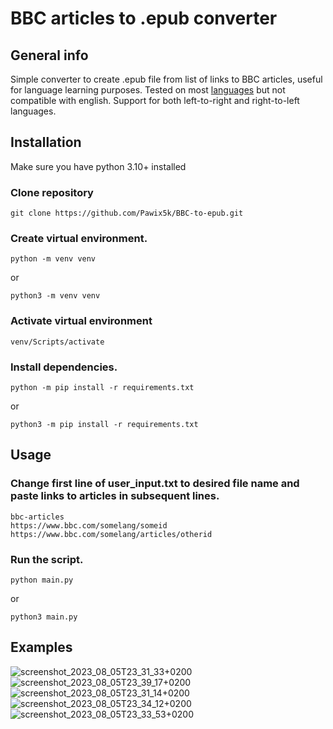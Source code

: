 # BBC articles to .epub converter

## General info
Simple converter to create .epub file from list of links to BBC articles, useful for language learning purposes.
Tested on most [languages](https://www.bbc.co.uk/ws/languages) but not compatible with english.
Support for both left-to-right and right-to-left languages.

## Installation
Make sure you have python 3.10+ installed

### Clone repository

```
git clone https://github.com/Pawix5k/BBC-to-epub.git
```

### Create virtual environment.

```
python -m venv venv
```
or
```
python3 -m venv venv
```

### Activate virtual environment
```
venv/Scripts/activate
```

### Install dependencies.

```
python -m pip install -r requirements.txt
```
or
```
python3 -m pip install -r requirements.txt
```

## Usage

### Change first line of user_input.txt to desired file name and paste links to articles in subsequent lines.
```
bbc-articles
https://www.bbc.com/somelang/someid
https://www.bbc.com/somelang/articles/otherid
```
### Run the script.
```
python main.py
```
or
```
python3 main.py
```

## Examples

![screenshot_2023_08_05T23_31_33+0200](https://github.com/Pawix5k/BBC-to-epub/assets/35242389/36ac7e11-bdc3-45ac-a861-a0f693e246ce)
![screenshot_2023_08_05T23_39_17+0200](https://github.com/Pawix5k/BBC-to-epub/assets/35242389/735a7b2b-78c8-46a9-809f-8f678ad6110b)
![screenshot_2023_08_05T23_31_14+0200](https://github.com/Pawix5k/BBC-to-epub/assets/35242389/907796a2-2206-46bc-9d3e-519683fcb5b9)
![screenshot_2023_08_05T23_34_12+0200](https://github.com/Pawix5k/BBC-to-epub/assets/35242389/7f57b437-c645-4c6b-b705-8425f809d812)
![screenshot_2023_08_05T23_33_53+0200](https://github.com/Pawix5k/BBC-to-epub/assets/35242389/3369c330-5e0e-4c85-8d9e-fd56187fd0b2)



